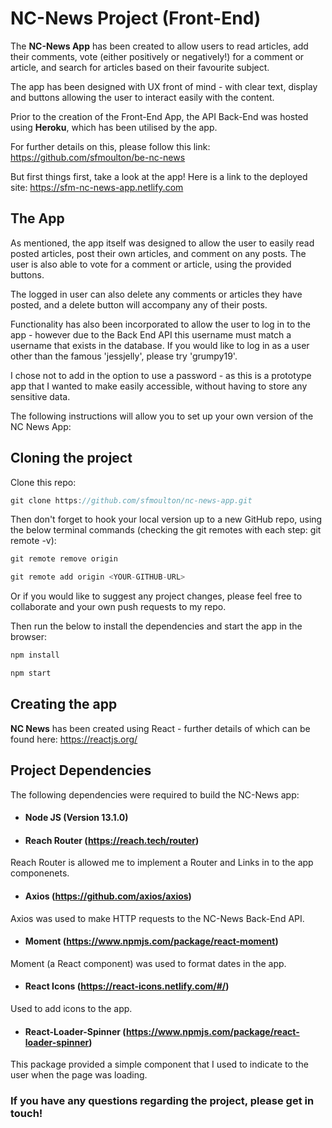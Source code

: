 # NC-News Project (Front-End)

The **NC-News App** has been created to allow users to read articles, add their comments, vote (either positively or negatively!) for a comment or article, and search for articles based on their favourite subject.

The app has been designed with UX front of mind - with clear text, display and buttons allowing the user to interact easily with the content. 

Prior to the creation of the Front-End App, the API Back-End was hosted using **Heroku**, which has been utilised by the app. 

For further details on this, please follow this link: https://github.com/sfmoulton/be-nc-news

But first things first, take a look at the app! Here is a link to the deployed site: https://sfm-nc-news-app.netlify.com

## The App

As mentioned, the app itself was designed to allow the user to easily read posted articles, post their own articles, and comment on any posts. The user is also able to vote for a comment or article, using the provided buttons.

The logged in user can also delete any comments or articles they have posted, and a delete button will accompany any of their posts.

Functionality has also been incorporated to allow the user to log in to the app - however due to the Back End API this username must match a username that exists in the database. If you would like to log in as a user other than the famous 'jessjelly', please try 'grumpy19'.

I chose not to add in the option to use a password - as this is a prototype app that I wanted to make easily accessible, without having to store any sensitive data.

The following instructions will allow you to set up your own version of the NC News App:

## Cloning the project

Clone this repo:
```js
git clone https://github.com/sfmoulton/nc-news-app.git
```
Then don't forget to hook your local version up to a new GitHub repo, using the below terminal commands (checking the git remotes with each step: git remote -v):

```js
git remote remove origin

git remote add origin <YOUR-GITHUB-URL>
```
Or if you would like to suggest any project changes, please feel free to collaborate and your own push requests to my repo.

Then run the below to install the dependencies and start the app in the browser:

```js
npm install

npm start
```
## Creating the app

**NC News** has been created using React -  further details of which can be found here: https://reactjs.org/

## Project Dependencies

The following dependencies were required to build the NC-News app:

- #### Node JS (Version 13.1.0)

- #### Reach Router (https://reach.tech/router)
Reach Router is allowed me to implement a Router and Links in to the app componenets.

- #### Axios (https://github.com/axios/axios) 
Axios was used to make HTTP requests to the NC-News Back-End API.

- #### Moment (https://www.npmjs.com/package/react-moment)
Moment (a React component) was used to format dates in the app.

- #### React Icons (https://react-icons.netlify.com/#/)
Used to add icons to the app.

- #### React-Loader-Spinner (https://www.npmjs.com/package/react-loader-spinner)
This package provided a simple component that I used to indicate to the user when the page was loading.

### If you have any questions regarding the project, please get in touch!
